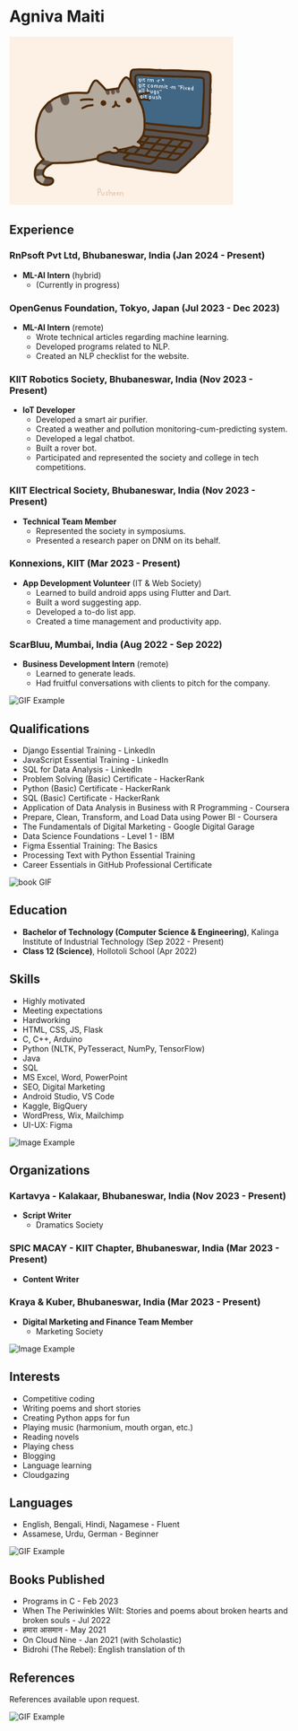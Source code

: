 # Agniva Maiti

![Just a gif](https://raw.githubusercontent.com/fate0/fate0/master/artwork/pusheencode.gif)

## Experience

### RnPsoft Pvt Ltd, Bhubaneswar, India (Jan 2024 - Present)
- **ML-AI Intern** (hybrid)
  - (Currently in progress)

### OpenGenus Foundation, Tokyo, Japan (Jul 2023 - Dec 2023)
- **ML-AI Intern** (remote)
  - Wrote technical articles regarding machine learning.
  - Developed programs related to NLP.
  - Created an NLP checklist for the website.

### KIIT Robotics Society, Bhubaneswar, India (Nov 2023 - Present)
- **IoT Developer**
  - Developed a smart air purifier.
  - Created a weather and pollution monitoring-cum-predicting system.
  - Developed a legal chatbot.
  - Built a rover bot.
  - Participated and represented the society and college in tech competitions.

### KIIT Electrical Society, Bhubaneswar, India (Nov 2023 - Present)
- **Technical Team Member**
  - Represented the society in symposiums.
  - Presented a research paper on DNM on its behalf.

### Konnexions, KIIT (Mar 2023 - Present)
- **App Development Volunteer** (IT & Web Society)
  - Learned to build android apps using Flutter and Dart.
  - Built a word suggesting app.
  - Developed a to-do list app.
  - Created a time management and productivity app.
    
### ScarBluu, Mumbai, India (Aug 2022 - Sep 2022)
- **Business Development Intern** (remote)
  - Learned to generate leads.
  - Had fruitful conversations with clients to pitch for the company.

![GIF Example](https://media.giphy.com/media/6bjWIzKKkTvnG/giphy.gif)

## Qualifications
- Django Essential Training - LinkedIn
- JavaScript Essential Training - LinkedIn
- SQL for Data Analysis - LinkedIn
- Problem Solving (Basic) Certificate - HackerRank
- Python (Basic) Certificate - HackerRank
- SQL (Basic) Certificate - HackerRank
- Application of Data Analysis in Business with R Programming - Coursera
- Prepare, Clean, Transform, and Load Data using Power BI - Coursera
- The Fundamentals of Digital Marketing - Google Digital Garage
- Data Science Foundations - Level 1 - IBM
- Figma Essential Training: The Basics
- Processing Text with Python Essential Training
- Career Essentials in GitHub Professional Certificate

![book GIF](https://pusheen.com/wp-content/uploads/2011/06/tumblr_ln1ybqx90J1qhy6c9o1_400.gif)

## Education
- **Bachelor of Technology (Computer Science & Engineering)**, Kalinga Institute of Industrial Technology (Sep 2022 - Present)
- **Class 12 (Science)**, Hollotoli School (Apr 2022)

## Skills
- Highly motivated
- Meeting expectations
- Hardworking
- HTML, CSS, JS, Flask
- C, C++, Arduino
- Python (NLTK, PyTesseract, NumPy, TensorFlow)
- Java
- SQL
- MS Excel, Word, PowerPoint
- SEO, Digital Marketing
- Android Studio, VS Code
- Kaggle, BigQuery
- WordPress, Wix, Mailchimp
- UI-UX: Figma

![Image Example](https://encrypted-tbn0.gstatic.com/images?q=tbn:ANd9GcT4XeWxoGKJu8E7CA699mPoYn6ML-iGwy_0IA&usqp=CAU)

## Organizations

### Kartavya - Kalakaar, Bhubaneswar, India (Nov 2023 - Present)
- **Script Writer**
  - Dramatics Society

### SPIC MACAY - KIIT Chapter, Bhubaneswar, India (Mar 2023 - Present)
- **Content Writer**

### Kraya & Kuber, Bhubaneswar, India (Mar 2023 - Present)
- **Digital Marketing and Finance Team Member**
  - Marketing Society

![Image Example](https://encrypted-tbn0.gstatic.com/images?q=tbn:ANd9GcR0YF_dqhVoArLhbY3CgacVjuMQI6B2NojK6g&usqp=CAU)

## Interests
- Competitive coding
- Writing poems and short stories
- Creating Python apps for fun
- Playing music (harmonium, mouth organ, etc.)
- Reading novels
- Playing chess
- Blogging
- Language learning
- Cloudgazing

## Languages
- English, Bengali, Hindi, Nagamese - Fluent
- Assamese, Urdu, German - Beginner

![GIF Example](https://i.pinimg.com/originals/0c/47/a3/0c47a3648c73823d3b24d12a420d68aa.gif)


## Books Published
- Programs in C - Feb 2023
- When The Periwinkles Wilt: Stories and poems about broken hearts and broken souls - Jul 2022
- हमारा आसमान - May 2021
- On Cloud Nine - Jan 2021 (with Scholastic)
- Bidrohi (The Rebel): English translation of th

## References
References available upon request.

![GIF Example](https://i.pinimg.com/originals/0c/e4/ee/0ce4eec868486279112a1d14b16762b6.gif)
